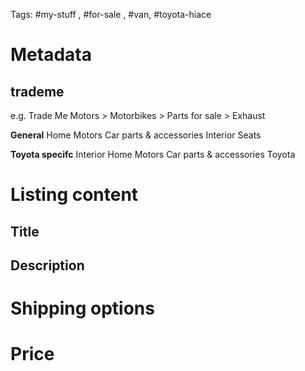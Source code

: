 Tags: #my-stuff , #for-sale , #van, #toyota-hiace

# Metadata

## trademe

e.g. 
Trade Me Motors > Motorbikes > Parts for sale > Exhaust

**General**
Home
Motors
Car parts & accessories
Interior
Seats

**Toyota specifc**
Interior
Home 
Motors 
Car parts & accessories 
Toyota

# Listing content

## Title



## Description



# Shipping options



# Price